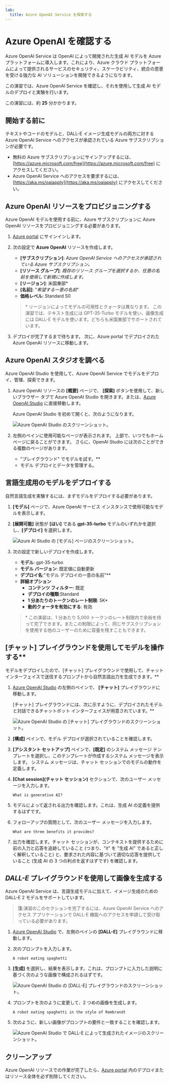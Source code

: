 ```yaml
---
lab:
  title: Azure OpenAI Service を探索する
---
```


# Azure OpenAI を確認する

Azure OpenAI Service は OpenAI によって開発された生成 AI モデルを Azure プラットフォームに導入します。これにより、Azure クラウド プラットフォームによって提供されるサービスのセキュリティ、スケーラビリティ、統合の恩恵を受ける強力な AI ソリューションを開発できるようになります。

この演習では、Azure OpenAI Service を確認し、それを使用して生成 AI モデルのデプロイと実験を行います。

この演習には、約 **25** 分かかります。

## 開始する前に

テキストやコードのモデルと、DALL-E イメージ生成モデルの両方に対する Azure OpenAI Service へのアクセスが承認されている Azure サブスクリプションが必要です。

- 無料の Azure サブスクリプションにサインアップするには、[https://azure.microsoft.com/free](https://azure.microsoft.com/free) にアクセスしてください。
- Azure OpenAI Service へのアクセスを要求するには、[https://aka.ms/oaiapply](https://aka.ms/oaiapply) にアクセスしてください。

## Azure OpenAI リソースをプロビジョニングする

Azure OpenAI モデルを使用する前に、Azure サブスクリプションに Azure OpenAI リソースをプロビジョニングする必要があります。

1. [Azure portal](https://portal.azure.com) にサインインします。
2. 次の設定で **Azure OpenAI** リソースを作成します。
    - **[サブスクリプション]**: *Azure OpenAI Service へのアクセスが承認されている Azure サブスクリプション。*
    - **[リソース グループ]**: *既存のリソース グループを選択するか、任意の名前を使用して新規に作成します。*
    - **[リージョン]**: 米国東部\*
    - **[名前]**: "*希望する一意の名前*"
    - **価格レベル**: Standard S0

    > \* リージョンによってモデルの可用性とクォータは異なります。 この演習では、テキスト生成には GPT-35-Turbo モデルを使い、画像生成には DALL-E モデルを使います。どちらも米国東部でサポートされています。 

3. デプロイが完了するまで待ちます。 次に、Azure portal でデプロイされた Azure OpenAI リソースに移動します。

## Azure OpenAI スタジオを調べる

Azure OpenAI Studio を使用して、Azure OpenAI Service でモデルをデプロイ、管理、探索できます。

1. Azure OpenAI リソースの **[概要]** ページで、 **[探索]** ボタンを使用して、新しいブラウザー タブで Azure OpenAI Studio を開きます。または、[Azure OpenAI Studio](https://oai.azure.com/) に直接移動します。

    Azure OpenAI Studio を初めて開くと、次のようになります。

    ![Azure OpenAI Studio のスクリーンショット。](./media/generative-ai/ai-studio.png)

1. 左側のペインに使用可能なページが表示されます。 上部で、いつでもホーム ページに戻ることができます。 さらに、OpenAI Studio には次のことができる複数のページがあります。
    - "プレイグラウンド" でモデルを試す。**
    - モデル デプロイとデータを管理する。

## 言語生成用のモデルをデプロイする

自然言語生成を実験するには、まずモデルをデプロイする必要があります。

1. **[モデル]** ページで、Azure OpenAI サービス インスタンスで使用可能なモデルを表示します。
1. **[展開可能]** 状態が **[はい]** である **gpt-35-turbo** モデルのいずれかを選択し、**[デプロイ]** を選択します。

    ![Azure AI Studio の [モデル] ページのスクリーンショット。](./media/generative-ai/deploy-model.png)

1. 次の設定で新しいデプロイを作成します。
    - **モデル**: gpt-35-turbo
    - **モデル バージョン**: 既定値に自動更新
    - **デプロイ名**:"モデル デプロイの一意の名前"**
    - **詳細オプション**
        - **コンテンツ フィルター**: 既定
        - **デプロイの種類**:Standard
        - **1 分あたりのトークンのレート制限**: 5K\*
        - **動的クォータを有効にする**: 有効

    > \* この演習は、1 分あたり 5,000 トークンのレート制限内で余裕を持って完了できます。またこの制限によって、同じサブスクリプションを使用する他のユーザーのために容量を残すこともできます。

## [チャット] プレイグラウンドを使用してモデルを操作する**

モデルをデプロイしたので、[チャット] プレイグラウンドで使用して、チャット インターフェイスで送信するプロンプトから自然言語出力を生成できます。**

1. [Azure OpenAI Studio](https://oai.azure.com/) の左側のペインで、 **[チャット]** プレイグラウンドに移動します。

    [チャット] プレイグラウンドには、次に示すように、デプロイされたモデルと対話できるチャットボット インターフェイスが用意されています。**

    ![Azure OpenAI Studio の [チャット] プレイグラウンドのスクリーンショット。](./media/generative-ai/chat-playground.png)

1. **[構成]** ペインで、モデル デプロイが選択されていることを確認します。
1. **[アシスタント セットアップ]** ペインで、**[既定]** のシステム メッセージ テンプレートを選択し、このテンプレートが作成するシステム メッセージを表示します。 システム メッセージは、チャット セッションでのモデルの動作を定義します。
1. **[Chat session]\(チャット セッション\)** セクションで、次のユーザー メッセージを入力します。

    ```
   What is generative AI?
    ```

1. モデルによって返される出力を確認します。これは、生成 AI の定義を提供するはずです。
1. フォローアップの質問として、次のユーザー メッセージを入力します。

    ```
   What are three benefits it provides?
    ```

1. 出力を確認します。チャット セッションが、コンテキストを提供するために前の入力と応答を追跡していること (つまり、"it" を "生成 AI" であると正しく解釈していること) と、要求された内容に基づいて適切な応答を提供していること (生成 AI の 3 つの利点を返すはずです) を確認します。

## *DALL-E* プレイグラウンドを使用して画像を生成する

Azure OpenAI Service は、言語生成モデルに加えて、イメージ生成のための DALL-E 2 モデルをサポートしています。

> **注**:演習のこのセクションを完了するには、Azure OpenAI Service へのアクセス アプリケーションで DALL-E 機能へのアクセスを申請して受け取っている必要があります。

1. [Azure OpenAI Studio](https://oai.azure.com/) で、左側のペインの **[DALL-E]** プレイグラウンドに移動します。
1. 次のプロンプトを入力します。

    ```
    A robot eating spaghetti
    ```

1. **[生成]** を選択し、結果を表示します。これは、プロンプトに入力した説明に基づく次のような画像で構成されるはずです。

    ![Azure OpenAI Studio の [DALL-E] プレイグラウンドのスクリーンショット。](./media/generative-ai/dall-e-playground.png)

1. プロンプトを次のように変更して、2 つめの画像を生成します。

    ```
    A robot eating spaghetti in the style of Rembrandt
    ```
1. 次のように、新しい画像がプロンプトの要件と一致することを確認します。

    ![Azure OpenAI Studio で DALL-E によって生成されたイメージのスクリーンショット。](./media/generative-ai/dall-e-results.png)

## クリーンアップ

Azure OpenAI リソースでの作業が完了したら、[Azure portal](https://portal.azure.com/?azure-portal=true) 内のデプロイまたはリソース全体を必ず削除してください。
